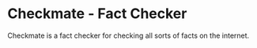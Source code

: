 # Checkmate - Fact Checker

Checkmate is a fact checker for checking all sorts of facts on the internet. 


